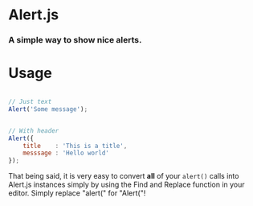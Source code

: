 # Alert.js
### A simple way to show nice alerts.



# Usage

```js

// Just text
Alert('Some message');


// With header
Alert({
    title    : 'This is a title',
    messsage : 'Hello world'
});
```
That being said, it is very easy to convert __all__ of your `alert()` calls into Alert.js instances
simply by using the Find and Replace function in your editor. Simply replace "alert(" for "Alert("!